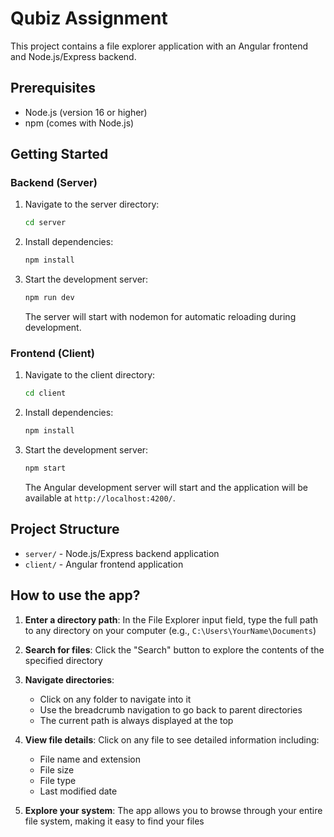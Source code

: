 # Qubiz Assignment

This project contains a file explorer application with an Angular frontend and Node.js/Express backend.

## Prerequisites

- Node.js (version 16 or higher)
- npm (comes with Node.js)

## Getting Started

### Backend (Server)

1. Navigate to the server directory:
   ```bash
   cd server
   ```

2. Install dependencies:
   ```bash
   npm install
   ```

3. Start the development server:
   ```bash
   npm run dev
   ```
   
   The server will start with nodemon for automatic reloading during development.

### Frontend (Client)

1. Navigate to the client directory:
   ```bash
   cd client
   ```

2. Install dependencies:
   ```bash
   npm install
   ```

3. Start the development server:
   ```bash
   npm start
   ```
   
   The Angular development server will start and the application will be available at `http://localhost:4200/`.

## Project Structure

- `server/` - Node.js/Express backend application
- `client/` - Angular frontend application

## How to use the app?

1. **Enter a directory path**: In the File Explorer input field, type the full path to any directory on your computer (e.g., `C:\Users\YourName\Documents`)

2. **Search for files**: Click the "Search" button to explore the contents of the specified directory

3. **Navigate directories**: 
   - Click on any folder to navigate into it
   - Use the breadcrumb navigation to go back to parent directories
   - The current path is always displayed at the top

4. **View file details**: Click on any file to see detailed information including:
   - File name and extension
   - File size
   - File type
   - Last modified date

5. **Explore your system**: The app allows you to browse through your entire file system, making it easy to find your files
